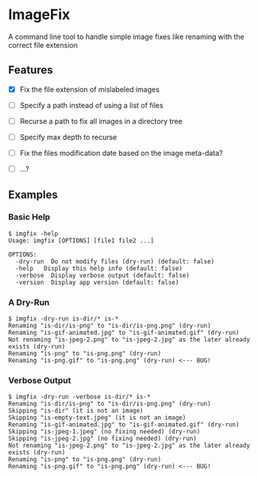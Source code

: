 ImageFix
========

A command line tool to handle simple image fixes like renaming with the correct file extension


Features
--------

* [x] Fix the file extension of mislabeled images
* [ ] Specify a path instead of using a list of files
* [ ] Recurse a path to fix all images in a directory tree
* [ ] Specify max depth to recurse
* [ ] Fix the files modification date based on the image meta-data?
* [ ] ...?


Examples
--------

### Basic Help

```text
$ imgfix -help
Usage: imgfix [OPTIONS] [file1 file2 ...]

OPTIONS:
  -dry-run  Do not modify files (dry-run) (default: false)
  -help   Display this help info (default: false)
  -verbose  Display verbose output (default: false)
  -version  Display app version (default: false)

```

### A Dry-Run

```text
$ imgfix -dry-run is-dir/* is-*
Renaming "is-dir/is-png" to "is-dir/is-png.png" (dry-run)
Renaming "is-gif-animated.jpg" to "is-gif-animated.gif" (dry-run)
Not renaming "is-jpeg-2.png" to "is-jpeg-2.jpg" as the later already exists (dry-run)
Renaming "is-png" to "is-png.png" (dry-run)
Renaming "is-png.gif" to "is-png.png" (dry-run) <--- BUG!
```

### Verbose Output

```text
$ imgfix -dry-run -verbose is-dir/* is-*
Renaming "is-dir/is-png" to "is-dir/is-png.png" (dry-run)
Skipping "is-dir" (it is not an image)
Skipping "is-empty-text.jpeg" (it is not an image)
Renaming "is-gif-animated.jpg" to "is-gif-animated.gif" (dry-run)
Skipping "is-jpeg-1.jpeg" (no fixing needed) (dry-run)
Skipping "is-jpeg-2.jpg" (no fixing needed) (dry-run)
Not renaming "is-jpeg-2.png" to "is-jpeg-2.jpg" as the later already exists (dry-run)
Renaming "is-png" to "is-png.png" (dry-run)
Renaming "is-png.gif" to "is-png.png" (dry-run) <--- BUG!
```